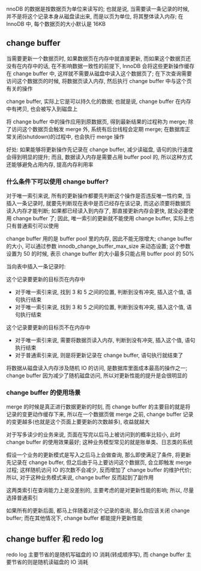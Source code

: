 nnoDB 的数据是按数据页为单位来读写的; 也就是说, 当需要读一条记录的时候, 并不是将这个记录本身从磁盘读出来, 而是以页为单位, 将其整体读入内存; 在 InnoDB 中, 每个数据页的大小默认是 16KB

## change buffer

当需要更新一个数据页时, 如果数据页在内存中就直接更新, 而如果这个数据页还没有在内存中的话, 在不影响数据一致性的前提下, InnoDB 会将这些更新操作缓存在 change buffer 中, 这样就不需要从磁盘中读入这个数据页了; 在下次查询需要访问这个数据页的时候, 将数据页读入内存, 然后执行 change buffer 中与这个页有关的操作

change buffer, 实际上它是可以持久化的数据; 也就是说, change buffer 在内存中有拷贝, 也会被写入到磁盘上

将 change buffer 中的操作应用到原数据页, 得到最新结果的过程称为 merge; 除了访问这个数据页会触发 merge 外, 系统有后台线程会定期 merge; 在数据库正常关闭(shutdown)的过程中, 也会执行 merge 操作

好处: 如果能够将更新操作先记录在 change buffer, 减少读磁盘, 语句的执行速度会得到明显的提升; 而且, 数据读入内存是需要占用 buffer pool 的, 所以这种方式还能够避免占用内存, 提高内存利用率

### 什么条件下可以使用 change buffer?

对于唯一索引来说, 所有的更新操作都要先判断这个操作是否违反唯一性约束, 当插入一条记录时, 就要先判断现在表中是否已经存在该记录, 而这必须要将数据页读入内存才能判断; 如果都已经读入到内存了, 那直接更新内存会更快, 就没必要使用 change buffer 了; 因此, 唯一索引的更新就不能使用 change buffer, 实际上也只有普通索引可以使用

change buffer 用的是 buffer pool 里的内存, 因此不能无限增大; change buffer 的大小, 可以通过参数 innodb_change_buffer_max_size 来动态设置; 这个参数设置为 50 的时候, 表示 change buffer 的大小最多只能占用 buffer pool 的 50%

当向表中插入一条记录时: 

这个记录要更新的目标页在内存中

- 对于唯一索引来说, 找到 3 和 5 之间的位置, 判断到没有冲突, 插入这个值, 语句执行结束
- 对于唯一索引来说, 找到 3 和 5 之间的位置, 判断到没有冲突, 插入这个值, 语句执行结束

这个记录要更新的目标页不在内存中

- 对于唯一索引来说, 需要将数据页读入内存, 判断到没有冲突, 插入这个值, 语句执行结束
- 对于普通索引来说, 则是将更新记录在 change buffer, 语句执行就结束了

将数据从磁盘读入内存涉及随机 IO 的访问, 是数据库里面成本最高的操作之一; change buffer 因为减少了随机磁盘访问, 所以对更新性能的提升是会很明显的

### change buffer 的使用场景

 merge 的时候是真正进行数据更新的时刻, 而 change buffer 的主要目的就是将记录的变更动作缓存下来, 所以在一个数据页做 merge 之前, change buffer 记录的变更越多(也就是这个页面上要更新的次数越多), 收益就越大

对于写多读少的业务来说, 页面在写完以后马上被访问到的概率比较小, 此时 change buffer 的使用效果最好; 这种业务模型常见的就是账单类、日志类的系统

假设一个业务的更新模式是写入之后马上会做查询, 那么即使满足了条件, 将更新先记录在 change buffer, 但之后由于马上要访问这个数据页, 会立即触发 merge 过程; 这样随机访问 IO 的次数不会减少, 反而增加了 change buffer 的维护代价; 所以, 对于这种业务模式来说, change buffer 反而起到了副作用

这两类索引在查询能力上是没差别的, 主要考虑的是对更新性能的影响; 所以, 尽量选择普通索引

如果所有的更新后面, 都马上伴随着对这个记录的查询, 那么你应该关闭 change buffer; 而在其他情况下, change buffer 都能提升更新性能

## change buffer 和 redo log

redo log 主要节省的是随机写磁盘的 IO 消耗(转成顺序写), 而 change buffer 主要节省的则是随机读磁盘的 IO 消耗